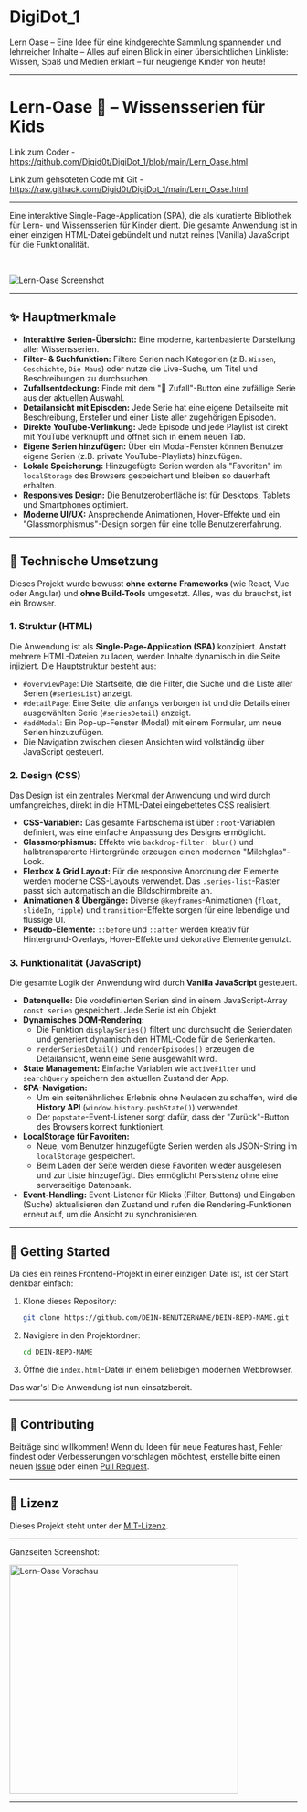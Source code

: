 # DigiDot_1
Lern Oase – Eine Idee für eine kindgerechte Sammlung spannender und lehrreicher Inhalte – Alles auf einen Blick in einer übersichtlichen Linkliste: Wissen, Spaß und Medien erklärt – für neugierige Kinder von heute!

---
# Lern-Oase 🌱 – Wissensserien für Kids

Link zum Coder - https://github.com/Digid0t/DigiDot_1/blob/main/Lern_Oase.html

Link zum gehsoteten Code mit Git - https://raw.githack.com/Digid0t/DigiDot_1/main/Lern_Oase.html

____

Eine interaktive Single-Page-Application (SPA), die als kuratierte Bibliothek für Lern- und Wissensserien für Kinder dient. Die gesamte Anwendung ist in einer einzigen HTML-Datei gebündelt und nutzt reines (Vanilla) JavaScript für die Funktionalität.

<br>

<!-- FÜGE HIER EINEN SCREENSHOT ODER EIN GIF DEINER ANWENDUNG EIN -->
![Lern-Oase Screenshot](<img width="687" height="366" alt="grafik" src="https://github.com/user-attachments/assets/df9d19ef-2ecf-4414-9599-ef5900abc55f" />
)

---

## ✨ Hauptmerkmale

*   **Interaktive Serien-Übersicht:** Eine moderne, kartenbasierte Darstellung aller Wissensserien.
*   **Filter- & Suchfunktion:** Filtere Serien nach Kategorien (z.B. `Wissen`, `Geschichte`, `Die Maus`) oder nutze die Live-Suche, um Titel und Beschreibungen zu durchsuchen.
*   **Zufallsentdeckung:** Finde mit dem "🎲 Zufall"-Button eine zufällige Serie aus der aktuellen Auswahl.
*   **Detailansicht mit Episoden:** Jede Serie hat eine eigene Detailseite mit Beschreibung, Ersteller und einer Liste aller zugehörigen Episoden.
*   **Direkte YouTube-Verlinkung:** Jede Episode und jede Playlist ist direkt mit YouTube verknüpft und öffnet sich in einem neuen Tab.
*   **Eigene Serien hinzufügen:** Über ein Modal-Fenster können Benutzer eigene Serien (z.B. private YouTube-Playlists) hinzufügen.
*   **Lokale Speicherung:** Hinzugefügte Serien werden als "Favoriten" im `localStorage` des Browsers gespeichert und bleiben so dauerhaft erhalten.
*   **Responsives Design:** Die Benutzeroberfläche ist für Desktops, Tablets und Smartphones optimiert.
*   **Moderne UI/UX:** Ansprechende Animationen, Hover-Effekte und ein "Glassmorphismus"-Design sorgen für eine tolle Benutzererfahrung.

---

## 🚀 Technische Umsetzung

Dieses Projekt wurde bewusst **ohne externe Frameworks** (wie React, Vue oder Angular) und **ohne Build-Tools** umgesetzt. Alles, was du brauchst, ist ein Browser.

### 1. Struktur (HTML)

Die Anwendung ist als **Single-Page-Application (SPA)** konzipiert. Anstatt mehrere HTML-Dateien zu laden, werden Inhalte dynamisch in die Seite injiziert. Die Hauptstruktur besteht aus:

*   `#overviewPage`: Die Startseite, die die Filter, die Suche und die Liste aller Serien (`#seriesList`) anzeigt.
*   `#detailPage`: Eine Seite, die anfangs verborgen ist und die Details einer ausgewählten Serie (`#seriesDetail`) anzeigt.
*   `#addModal`: Ein Pop-up-Fenster (Modal) mit einem Formular, um neue Serien hinzuzufügen.
*   Die Navigation zwischen diesen Ansichten wird vollständig über JavaScript gesteuert.

### 2. Design (CSS)

Das Design ist ein zentrales Merkmal der Anwendung und wird durch umfangreiches, direkt in die HTML-Datei eingebettetes CSS realisiert.

*   **CSS-Variablen:** Das gesamte Farbschema ist über `:root`-Variablen definiert, was eine einfache Anpassung des Designs ermöglicht.
*   **Glassmorphismus:** Effekte wie `backdrop-filter: blur()` und halbtransparente Hintergründe erzeugen einen modernen "Milchglas"-Look.
*   **Flexbox & Grid Layout:** Für die responsive Anordnung der Elemente werden moderne CSS-Layouts verwendet. Das `.series-list`-Raster passt sich automatisch an die Bildschirmbreite an.
*   **Animationen & Übergänge:** Diverse `@keyframes`-Animationen (`float`, `slideIn`, `ripple`) und `transition`-Effekte sorgen für eine lebendige und flüssige UI.
*   **Pseudo-Elemente:** `::before` und `::after` werden kreativ für Hintergrund-Overlays, Hover-Effekte und dekorative Elemente genutzt.

### 3. Funktionalität (JavaScript)

Die gesamte Logik der Anwendung wird durch **Vanilla JavaScript** gesteuert.

*   **Datenquelle:** Die vordefinierten Serien sind in einem JavaScript-Array `const serien` gespeichert. Jede Serie ist ein Objekt.
*   **Dynamisches DOM-Rendering:**
    *   Die Funktion `displaySeries()` filtert und durchsucht die Seriendaten und generiert dynamisch den HTML-Code für die Serienkarten.
    *   `renderSeriesDetail()` und `renderEpisodes()` erzeugen die Detailansicht, wenn eine Serie ausgewählt wird.
*   **State Management:** Einfache Variablen wie `activeFilter` und `searchQuery` speichern den aktuellen Zustand der App.
*   **SPA-Navigation:**
    *   Um ein seitenähnliches Erlebnis ohne Neuladen zu schaffen, wird die **History API** (`window.history.pushState()`) verwendet.
    *   Der `popstate`-Event-Listener sorgt dafür, dass der "Zurück"-Button des Browsers korrekt funktioniert.
*   **LocalStorage für Favoriten:**
    *   Neue, vom Benutzer hinzugefügte Serien werden als JSON-String im `localStorage` gespeichert.
    *   Beim Laden der Seite werden diese Favoriten wieder ausgelesen und zur Liste hinzugefügt. Dies ermöglicht Persistenz ohne eine serverseitige Datenbank.
*   **Event-Handling:** Event-Listener für Klicks (Filter, Buttons) und Eingaben (Suche) aktualisieren den Zustand und rufen die Rendering-Funktionen erneut auf, um die Ansicht zu synchronisieren.

---

## 🏁 Getting Started

Da dies ein reines Frontend-Projekt in einer einzigen Datei ist, ist der Start denkbar einfach:

1.  Klone dieses Repository:
    ```bash
    git clone https://github.com/DEIN-BENUTZERNAME/DEIN-REPO-NAME.git
    ```
2.  Navigiere in den Projektordner:
    ```bash
    cd DEIN-REPO-NAME
    ```
3.  Öffne die `index.html`-Datei in einem beliebigen modernen Webbrowser.

Das war's! Die Anwendung ist nun einsatzbereit.

---

## 🤝 Contributing

Beiträge sind willkommen! Wenn du Ideen für neue Features hast, Fehler findest oder Verbesserungen vorschlagen möchtest, erstelle bitte einen neuen [Issue](https://github.com/DEIN-BENUTZERNAME/DEIN-REPO-NAME/issues) oder einen [Pull Request](https://github.com/DEIN-BENUTZERNAME/DEIN-REPO-NAME/pulls).

---

## 📜 Lizenz

Dieses Projekt steht unter der [MIT-Lizenz](LICENSE).

____

Ganzseiten Screenshot:


<img src="https://raw.githubusercontent.com/Digid0t/DigiDot_1/main/Lern-Oase%20%E2%80%93%20Wissensserien%20f%C3%BCr%20Kids.png" alt="Lern-Oase Vorschau" width="400">


_____


